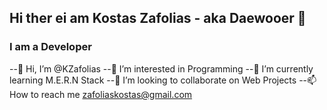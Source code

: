 ## Hi ther ei am Kostas Zafolias - aka Daewooer 👋

### I am a Developer
--👋 Hi, I’m @KZafolias
--👀 I’m interested in Programming
--🌱 I’m currently learning M.E.R.N Stack
--💞️ I’m looking to collaborate on Web Projects
--📫 How to reach me zafoliaskostas@gmail.com
